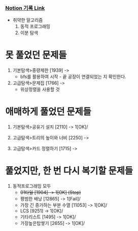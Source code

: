 ### [Notion 기록 Link](https://jnam.notion.site/3a57997df12848f093fb434e7fef4c4c)

- 취약한 알고리즘
  1. 동적 프로그래밍
  2. 이분 탐색

# 못 풀었던 문제들

1. 기본탐색>중량제한 [1939] ->
   - bfs를 활용하여 시작 - 끝 공장이 연결되었는 지 확인한다.
2. 고급탐색>문제집 [1766] ->
   - 위상정렬을 사용할 것

# 애매하게 풀었던 문제들

1. 기본탐색>공유기 설치 [2110] -> 1[OK]/

2. 고급탐색>트리의 높이와 너비 [2250] ->

3. 고급탐색>카드 정렬하기 [1715] ->

# 풀었지만, 한 번 다시 복기할 문제들

1. 동적프로그래밍 모두
   - ~~01타일 [1904] -> 1[OK] (Stop)~~
   - 평범한 배낭 [12865] -> 1[Fail]/
   - 가장 긴 증가하는 부분 수열 [11053] -> 1[OK]/
   - LCS [9251] -> 1[OK]/
   - 기타리스트 [1495] -> 1[OK]/
   - 가장높은탑쌓기 [2655] -> 1[OK]/

